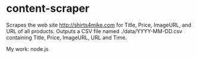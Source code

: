 # content-scraper

Scrapes the web site http://shirts4mike.com for Title, Price, ImageURL, and URL of all products.
Outputs a CSV file named ./data/YYYY-MM-DD.csv containing Title, Price, ImageURL, URL and Time.

My work: node.js
